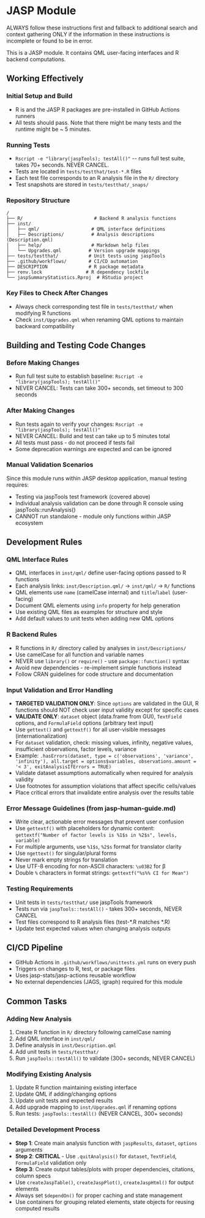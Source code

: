 # JASP Module

ALWAYS follow these instructions first and fallback to additional search and context gathering ONLY if the information in these instructions is incomplete or found to be in error.

This is a JASP module. It contains QML user-facing interfaces and R backend computations.

## Working Effectively

### Initial Setup and Build
- R is and the JASP R packages are pre-installed in GitHub Actions runners
- All tests should pass. Note that there might be many tests and the runtime might be ~ 5 minutes.

### Running Tests
- `Rscript -e "library(jaspTools); testAll()"` -- runs full test suite, takes 70+ seconds. NEVER CANCEL.
- Tests are located in `tests/testthat/test-*.R` files
- Each test file corresponds to an R analysis file in the `R/` directory
- Test snapshots are stored in `tests/testthat/_snaps/`

### Repository Structure
```
/
├── R/                          # Backend R analysis functions
├── inst/
│   ├── qml/                   # QML interface definitions
│   ├── Descriptions/          # Analysis descriptions (Description.qml)
│   ├── help/                  # Markdown help files
│   └── Upgrades.qml          # Version upgrade mappings
├── tests/testthat/           # Unit tests using jaspTools
├── .github/workflows/        # CI/CD automation
├── DESCRIPTION               # R package metadata
├── renv.lock                # R dependency lockfile
└── jaspSummaryStatistics.Rproj  # RStudio project
```

### Key Files to Check After Changes
- Always check corresponding test file in `tests/testthat/` when modifying R functions
- Check `inst/Upgrades.qml` when renaming QML options to maintain backward compatibility

## Building and Testing Code Changes

### Before Making Changes
- Run full test suite to establish baseline: `Rscript -e "library(jaspTools); testAll()"`
- NEVER CANCEL: Tests can take 300+ seconds, set timeout to 300 seconds

### After Making Changes
- Run tests again to verify your changes: `Rscript -e "library(jaspTools); testAll()"`
- NEVER CANCEL: Build and test can take up to 5 minutes total
- All tests must pass - do not proceed if tests fail
- Some deprecation warnings are expected and can be ignored

### Manual Validation Scenarios
Since this module runs within JASP desktop application, manual testing requires:
- Testing via jaspTools test framework (covered above)
- Individual analysis validation can be done through R console using jaspTools::runAnalysis()
- CANNOT run standalone - module only functions within JASP ecosystem

## Development Rules

### QML Interface Rules
- QML interfaces in `inst/qml/` define user-facing options passed to R functions
- Each analysis links: `inst/Description.qml/` → `inst/qml/` → `R/` functions
- QML elements use `name` (camelCase internal) and `title`/`label` (user-facing)
- Document QML elements using `info` property for help generation
- Use existing QML files as examples for structure and style
- Add default values to unit tests when adding new QML options

### R Backend Rules  
- R functions in `R/` directory called by analyses in `inst/Descriptions/`
- Use camelCase for all function and variable names
- NEVER use `library()` or `require()` - use `package::function()` syntax
- Avoid new dependencies - re-implement simple functions instead
- Follow CRAN guidelines for code structure and documentation

### Input Validation and Error Handling
- **TARGETED VALIDATION ONLY**: Since `options` are validated in the GUI, R functions should NOT check user input validity except for specific cases
- **VALIDATE ONLY**: `dataset` object (data.frame from GUI), `TextField` options, and `FormulaField` options (arbitrary text input)
- Use `gettext()` and `gettextf()` for all user-visible messages (internationalization)
- For `dataset` validation, check: missing values, infinity, negative values, insufficient observations, factor levels, variance
- Example: `.hasErrors(dataset, type = c('observations', 'variance', 'infinity'), all.target = options$variables, observations.amount = '< 3', exitAnalysisIfErrors = TRUE)`
- Validate dataset assumptions automatically when required for analysis validity
- Use footnotes for assumption violations that affect specific cells/values
- Place critical errors that invalidate entire analysis over the results table

### Error Message Guidelines (from jasp-human-guide.md)
- Write clear, actionable error messages that prevent user confusion
- Use `gettextf()` with placeholders for dynamic content: `gettextf("Number of factor levels is %1$s in %2$s", levels, variable)`
- For multiple arguments, use `%1$s`, `%2$s` format for translator clarity
- Use `ngettext()` for singular/plural forms
- Never mark empty strings for translation
- Use UTF-8 encoding for non-ASCII characters: `\u03B2` for β
- Double `%` characters in format strings: `gettextf("%s%% CI for Mean")`

### Testing Requirements
- Unit tests in `tests/testthat/` use jaspTools framework
- Tests run via `jaspTools::testAll()` - takes 300+ seconds, NEVER CANCEL
- Test files correspond to R analysis files (test-*.R matches *.R)
- Update test expected values when changing analysis outputs

## CI/CD Pipeline
- GitHub Actions in `.github/workflows/unittests.yml` runs on every push
- Triggers on changes to R, test, or package files
- Uses jasp-stats/jasp-actions reusable workflow
- No external dependencies (JAGS, igraph) required for this module

## Common Tasks

### Adding New Analysis
1. Create R function in `R/` directory following camelCase naming
2. Add QML interface in `inst/qml/`
3. Define analysis in `inst/Description.qml`
4. Add unit tests in `tests/testthat/`
5. Run `jaspTools::testAll()` to validate (300+ seconds, NEVER CANCEL)

### Modifying Existing Analysis
1. Update R function maintaining existing interface
2. Update QML if adding/changing options
3. Update unit tests and expected results
4. Add upgrade mapping to `inst/Upgrades.qml` if renaming options
5. Run tests: `jaspTools::testAll()` (NEVER CANCEL, 300+ seconds)

### Detailed Development Process
- **Step 1**: Create main analysis function with `jaspResults`, `dataset`, `options` arguments
- **Step 2**: **CRITICAL** - Use `.quitAnalysis()` for `dataset`, `TextField`, `FormulaField` validation only
- **Step 3**: Create output tables/plots with proper dependencies, citations, column specs
- Use `createJaspTable()`, `createJaspPlot()`, `createJaspHtml()` for output elements
- Always set `$dependOn()` for proper caching and state management
- Use containers for grouping related elements, state objects for reusing computed results
